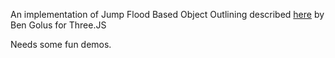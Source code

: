 An implementation of Jump Flood Based Object Outlining described [here](https://medium.com/@bgolus/the-quest-for-very-wide-outlines-ba82ed442cd9) by Ben Golus for Three.JS

Needs some fun demos.